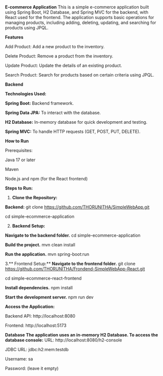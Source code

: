 **E-commerce Application**
This is a simple e-commerce application built using Spring Boot, H2 Database, and Spring MVC for the backend, with React used for the frontend. The application supports basic operations for managing products, including adding, deleting, updating, and searching for products using JPQL.

**Features**

Add Product: Add a new product to the inventory.

Delete Product: Remove a product from the inventory.

Update Product: Update the details of an existing product.

Search Product: Search for products based on certain criteria using JPQL.

**Backend**

**Technologies Used:**

**Spring Boot:** Backend framework.

**Spring Data JPA:** To interact with the database.

**H2 Database:** In-memory database for quick development and testing.

**Spring MVC:** To handle HTTP requests (GET, POST, PUT, DELETE).

**How to Run**

Prerequisites:

Java 17 or later

Maven

Node.js and npm (for the React frontend)


**Steps to Run:**

1. **Clone the Repository:**

**Backend:**
git clone https://github.com/THORUNITHA/SimpleWebApp.git

cd simple-ecommerce-application

2. **Backend Setup:**

**Navigate to the backend folder.**
cd simple-ecommerce-application

**Build the project.**
mvn clean install

**Run the application.**
mvn spring-boot:run

3.** Frontend Setup:**
**Navigate to the frontend folder.**
git clone https://github.com/THORUNITHA/Frondend-SimpleWebApp-React.git

cd simple-ecommerce-react-frontend

**Install dependencies.**
npm install

**Start the development server.**
npm run dev

**Access the Application:**

Backend API: http://localhost:8080

Frontend: http://localhost:5173

**Database**
**The application uses an in-memory H2 Database. To access the database console:**
URL: http://localhost:8080/h2-console

JDBC URL: jdbc:h2:mem:testdb

Username: sa

Password: (leave it empty)
